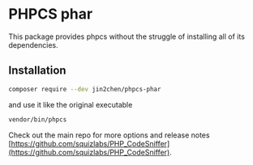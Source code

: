 # PHPCS phar

This package provides phpcs without the struggle of installing all of its dependencies.

## Installation

```bash
composer require --dev jin2chen/phpcs-phar
```

and use it like the original executable

```bash
vendor/bin/phpcs

```

Check out the main repo for more options and release notes
 [https://github.com/squizlabs/PHP_CodeSniffer](https://github.com/squizlabs/PHP_CodeSniffer).


